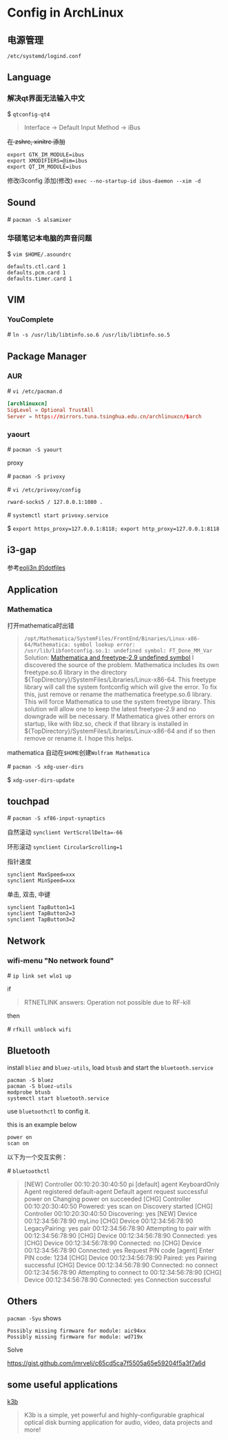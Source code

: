 # Config in ArchLinux 

## 电源管理

`/etc/systemd/logind.conf`

## Language

### 解决qt界面无法输入中文

$ `qtconfig-qt4`

> Interface -> Default Input Method -> iBus

~~在 zshrc, xinitrc 添加~~

```shell
export GTK_IM_MODULE=ibus
export XMODIFIERS=@im=ibus
export QT_IM_MODULE=ibus
```

修改i3config 添加(修改) `exec --no-startup-id ibus-daemon --xim -d`

## Sound

\#  `pacman -S alsamixer`

### 华硕笔记本电脑的声音问题

$ `vim $HOME/.asoundrc`

```shell
defaults.ctl.card 1
defaults.pcm.card 1
defaults.timer.card 1
```

## VIM

### YouComplete

\# `ln -s /usr/lib/libtinfo.so.6 /usr/lib/libtinfo.so.5`

## Package Manager

### AUR

\# `vi /etc/pacman.d`

```conf
[archlinuxcn]
SigLevel = Optional TrustAll
Server = https://mirrors.tuna.tsinghua.edu.cn/archlinuxcn/$arch
```


### yaourt

\# `pacman -S yaourt`

proxy

\# `pacman -S privoxy`

\# `vi /etc/privoxy/config`

`rward-socks5 / 127.0.0.1:1080 .`

\# `systemctl start privoxy.service`

$ `export https_proxy=127.0.0.1:8118; export http_proxy=127.0.0.1:8118`

## i3-gap

参考[eoli3n 的dotfiles](https://github.com/eoli3n/dotfiles)

## Application

### Mathematica

打开mathematica时出错

> `/opt/Mathematica/SystemFiles/FrontEnd/Binaries/Linux-x86-64/Mathematica: symbol lookup error: /usr/lib/libfontconfig.so.1: undefined symbol: FT_Done_MM_Var`
Solution: [Mathematica and freetype-2.9 undefined symbol](https://forums.gentoo.org/viewtopic-p-8198000.html?sid=ab27c1ca8e1927691858595185e18284)
> I discovered the source of the problem. Mathematica includes its own freetype.so.6 library in the directory ${TopDirectory}/SystemFiles/Libraries/Linux-x86-64. This freetype library will call the system fontconfig which will give the error.
> To fix this, just remove or rename the mathematica freetype.so.6 library. This will force Mathematica to use the system freetype library.
> This solution will allow one to keep the latest freetype-2.9 and no downgrade will be necessary.
> If Mathematica gives other errors on startup, like with libz.so, check if that library is installed in ${TopDirectory}/SystemFiles/Libraries/Linux-x86-64 and if so then remove or rename it.
> I hope this helps.

mathematica 自动在`$HOME`创建`Wolfram Mathematica`

\# `pacman -S xdg-user-dirs`

$ `xdg-user-dirs-update`

## touchpad

\# `pacman -S xf86-input-synaptics`

自然滚动 `synclient VertScrollDelta=-66`

环形滚动 `synclient CircularScrolling=1`

指针速度

```shell
synclient MaxSpeed=xxx
synclient MinSpeed=xxx
```

单击, 双击, 中键

```shell
synclient TapButton1=1
synclient TapButton2=3
synclient TapButton3=2
```

## Network

### wifi-menu "No network found"

\# `ip link set wlo1 up`

if

> RTNETLINK answers: Operation not possible due to RF-kill

then 

\# `rfkill unblock wifi`


## Bluetooth

install `bliez` and `bluez-utils`, load `btusb` and start the `bluetooth.service`

```shell
pacman -S bluez
pacman -S bluez-utils
modprobe btusb
systemctl start bluetooth.service
```

use `bluetoothctl` to config it.

this is an example below

```
power on
scan on
```

以下为一个交互实例：

\# `bluetoothctl` 
> [NEW] Controller 00:10:20:30:40:50 pi [default]
agent KeyboardOnly 
> Agent registered
default-agent 
> Default agent request successful
power on
> Changing power on succeeded
> [CHG] Controller 00:10:20:30:40:50 Powered: yes
scan on
> Discovery started
> [CHG] Controller 00:10:20:30:40:50 Discovering: yes
> [NEW] Device 00:12:34:56:78:90 myLino
> [CHG] Device 00:12:34:56:78:90 LegacyPairing: yes
pair 00:12:34:56:78:90
> Attempting to pair with 00:12:34:56:78:90
> [CHG] Device 00:12:34:56:78:90 Connected: yes
> [CHG] Device 00:12:34:56:78:90 Connected: no
> [CHG] Device 00:12:34:56:78:90 Connected: yes
> Request PIN code
> [agent] Enter PIN code: 1234
> [CHG] Device 00:12:34:56:78:90 Paired: yes
> Pairing successful
> [CHG] Device 00:12:34:56:78:90 Connected: no
connect 00:12:34:56:78:90
> Attempting to connect to 00:12:34:56:78:90
> [CHG] Device 00:12:34:56:78:90 Connected: yes
> Connection successful


## Others

`pacman -Syu` shows

```
Possibly missing firmware for module: aic94xx
Possibly missing firmware for module: wd719x
```

Solve

https://gist.github.com/imrvelj/c65cd5ca7f5505a65e59204f5a3f7a6d

## some useful applications

[k3b](https://userbase.kde.org/K3b)
> K3b is a simple, yet powerful and highly-configurable graphical optical disk burning application for audio, video, data projects and more!
